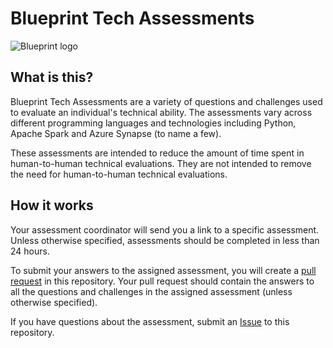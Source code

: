 # Blueprint Tech Assessments

![Blueprint logo](https://bpcs.com/wp-content/uploads/2022/07/Blueprint-Logo-Primary-Blue-768x183.png)

## What is this?
Blueprint Tech Assessments are a variety of questions and challenges used to evaluate an individual's technical ability. The assessments vary across different programming languages and technologies including Python, Apache Spark and Azure Synapse (to name a few).

These assessments are intended to reduce the amount of time spent in human-to-human technical evaluations. They are not intended to remove the need for human-to-human technical evaluations.

## How it works
Your assessment coordinator will send you a link to a specific assessment. Unless otherwise specified, assessments should be completed in less than 24 hours. 

To submit your answers to the assigned assessment, you will create a [pull request](https://docs.github.com/en/pull-requests/collaborating-with-pull-requests/proposing-changes-to-your-work-with-pull-requests/creating-a-pull-request) in this repository. Your pull request should contain the answers to all the questions and challenges in the assigned assessment (unless otherwise specified).

If you have questions about the assessment, submit an [Issue](https://docs.github.com/en/issues/tracking-your-work-with-issues/about-issues) to this repository.
